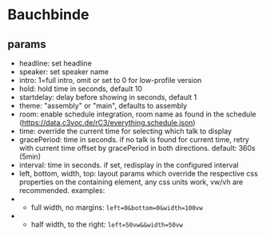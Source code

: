 # Bauchbinde

## params

* headline: set headline
* speaker: set speaker name
* intro: 1=full intro, omit or set to 0 for low-profile version
* hold: hold time in seconds, default 10
* startdelay: delay before showing in seconds, default 1
* theme: "assembly" or "main", defaults to assembly
* room: enable schedule integration, room name as found in the schedule (https://data.c3voc.de/rC3/everything.schedule.json)
* time: override the current time for selecting which talk to display
* gracePeriod: time in seconds. if no talk is found for current time, retry with current time offset by gracePeriod in both directions. default: 360s (5min)
* interval: time in seconds. if set, redisplay in the configured interval
* left, bottom, width, top: layout params which override the respective css properties on the containing element, any css units work, vw/vh are recommended. examples:
* * full width, no margins: `left=0&bottom=0&width=100vw`
* * half width, to the right: `left=50vw&&width=50vw`
